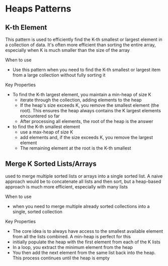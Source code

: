 # Heaps Patterns

## K-th Element
This pattern is used to efficiently find the K-th smallest or largest element in a collection of data. It's often more efficient than sorting the entire array, especially when K is much smaller than the size of the array

When to use
- Use this pattern when you need to find the K-th smallest or largest item from a large collection without fully sorting it

Key Properties
- To find the K-th largest element, you maintain a min-heap of size K
    - iterate through the collection, adding elements to the heap
    - If the heap's size exceeds K, you remove the smallest element (the root). This ensures the heap always contains the K largest elements encountered so far
    - After processing all elements, the root of the heap is the answer
- to find the K-th smallest element
    - use a max-heap of size K
    - add elements and, if the size exceeds K, you remove the largest element
    - The remaining element at the root is the K-th smallest

## Merge K Sorted Lists/Arrays
used to merge multiple sorted lists or arrays into a single sorted list. A naive approach would be to concatenate all lists and then sort, but a heap-based approach is much more efficient, especially with many lists

When to use
- when you need to merge multiple already sorted collections into a single, sorted collection

Key Properties
- The core idea is to always have access to the smallest available element from all the lists combined. A min-heap is perfect for this
- initially populate the heap with the first element from each of the K lists
- In a loop, you extract the minimum element from the heap
- You then add the next element from the same list back into the heap. This process continues until the heap is empty